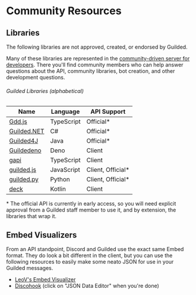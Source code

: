 # Community Resources

## Libraries

The following libraries are not approved, created, or endorsed by Guilded.

Many of these libraries are represented in the [community-driven server for developers](https://community.guildedapi.com). There you'll find community members who can help answer questions about the API, community libraries, bot creation, and other development questions.

###### Guilded Libraries (alphabetical)

| Name                                                       | Language   | API Support        |
| ---------------------------------------------------------- | ---------- | ------------------ |
| [Gdd.js](https://github.com/RemyK888/gdd.js/)              | TypeScript | Official\*         |
| [Guilded.NET](https://github.com/Guilded-NET/Guilded.NET)  | C#         | Official\*         |
| [Guilded4J](https://github.com/MCUmbrella/Guilded4J)       | Java       | Official\*         |
| [Guildedeno](https://github.com/Scientific-Guy/guildedeno) | Deno       | Client             |
| [gapi](https://github.com/Skillz4Killz/gapi)               | TypeScript | Client             |
| [guilded.js](https://github.com/zaida04/guilded.js)        | JavaScript | Client, Official\* |
| [guilded.py](https://github.com/shayypy/guilded.py)        | Python     | Client, Official\* |
| [deck](https://github.com/SrGaabriel/deck)                 | Kotlin     | Client             |

\* The official API is currently in early access, so you will need explicit approval from a Guilded staff member to use it, and by extension, the libraries that wrap it.

## Embed Visualizers

From an API standpoint, Discord and Guilded use the exact same Embed format. They do look a bit different in the client, but you can use the following resources to easily make some neato JSON for use in your Guilded messages.

- [LeoV's Embed Visualizer](https://leovoel.github.io/embed-visualizer)
- [Discohook](https://discohook.app) (click on "JSON Data Editor" when you're done)
